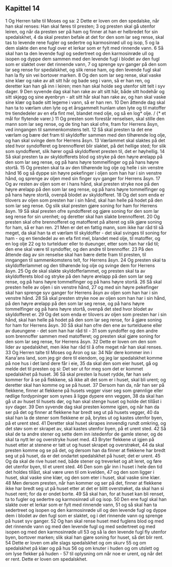 ## Kapittel 14

1 Og Herren talte til Moses og sa:
2 Dette er loven om den spedalske, når han skal renses: Han skal føres til presten;
3 og presten skal gå utenfor leiren, og når da presten ser på ham og finner at han er helbredet for sin spedalskhet,
4 da skal presten befale at det for den som lar seg rense, skal tas to levende rene fugler og sedertre og karmosinrød ull og isop,
5 og la dem slakte den ene fugl over et lerkar som er fylt med rinnende vann.
6 Så skal han ta den levende fugl og sedertreet og den karmosinrøde ull og isopen og dyppe dem sammen med den levende fugl i blodet av den fugl som er slaktet over det rinnende vann,
7 og sprenge syv ganger på den som lar seg rense for spedalskhet, og slik rense ham, og den levende fugl skal han la fly sin vei bortover marken.
8 Og den som lar seg rense, skal vaske sine klær og rake av alt sitt hår og bade seg i vann, så er han ren, og deretter kan han gå inn i leiren; men han skal holde seg utenfor sitt telt i syv dager.
9 Den syvende dag skal han rake av alt sitt hår, både sitt hodehår og sitt skjegg og sine øyenbryn - alt sitt hår skal han rake av, og han skal vaske sine klær og bade sitt legeme i vann, så er han ren.
10 Den åttende dag skal han ta to værlam uten lyte og et årsgammelt hunlam uten lyte og til matoffer tre tiendedeler av en efa fint mel, blandet med olje, og så en log* olje. / {* et mål for flytende varer.}
11 Og presten som forestår renselsen, skal stille den mann som lar seg rense, og de ting han skal ofre, fram for Herrens åsyn, ved inngangen til sammenkomstens telt.
12 Så skal presten ta det ene værlam og bære det fram til skyldoffer sammen med den tilhørende log olje, og han skal svinge dem for Herrens åsyn.
13 Værlammet skal slaktes på det sted hvor syndofferet og brennofferet blir slaktet, på det hellige sted; for slik som syndofferet, slik hører også skyldofferet presten til, det er høyhellig.
14 Så skal presten ta av skyldofferets blod og stryke på den høyre ørelapp på den som lar seg rense, og på hans høyre tommelfinger og på hans høyre stortå.
15 Og presten skal ta av den tilhørende log olje og helle i sin venstre hånd
16 og så dyppe sin høyre pekefinger i oljen som han har i sin venstre hånd, og sprenge av oljen med sin finger syv ganger for Herrens åsyn.
17 Og av resten av oljen som er i hans hånd, skal presten stryke noe på den høyre ørelapp på den som lar seg rense, og på hans høyre tommelfinger og på hans høyre stortå, ovenpå blodet av skyldofferet.
18 Og det som enda er tilovers av oljen som presten har i sin hånd, skal han helle på hodet på den som lar seg rense. Og slik skal presten gjøre soning for ham for Herrens åsyn.
19 Så skal presten ofre syndofferet og gjøre soning for den som lar seg rense for sin urenhet; og deretter skal han slakte brennofferet.
20 Og presten skal ofre brennofferet og matofferet på alteret og slik gjøre soning for ham, så er han ren.
21 Men er det en fattig mann, som ikke har råd til så meget, da skal han ta et værlam til skyldoffer - det skal svinges til soning for ham - og en tiendedel av en efa fint mel, blandet med olje, til matoffer, og en log olje
22 og to turtelduer eller to dueunger, etter som han har råd til; den ene skal være til syndoffer, og den andre til brennoffer.
23 På den åttende dag av sin renselse skal han bære dette fram til presten, til inngangen til sammenkomstens telt, for Herrens åsyn.
24 Og presten skal ta skyldofferlammet og den tilhørende log olje og svinge dem for Herrens åsyn.
25 Og de skal slakte skyldofferlammet, og presten skal ta av skyldofferets blod og stryke på den høyre ørelapp på den som lar seg rense, og på hans høyre tommelfinger og på hans høyre stortå.
26 Så skal presten helle av oljen i sin venstre hånd,
27 og med sin høyre pekefinger skal han sprenge syv ganger for Herrens åsyn av oljen som han har i sin venstre hånd.
28 Så skal presten stryke noe av oljen som han har i sin hånd, på den høyre ørelapp på den som lar seg rense, og på hans høyre tommelfinger og på hans høyre stortå, ovenpå det sted hvor blodet av skyldofferet er.
29 Og det som enda er tilovers av oljen som presten har i sin hånd, skal han helle på hodet på den som lar seg rense, for å gjøre soning for ham for Herrens åsyn.
30 Så skal han ofre den ene av turtelduene eller av dueungene - det som han har råd til -
31 som syndoffer og den andre som brennoffer sammen med matofferet; og presten skal gjøre soning for den som lar seg rense, for Herrens åsyn.
32 Dette er loven om den som lider av spedalskhet, men ikke har råd til å ofre meget når han skal renses.
33 Og Herren talte til Moses og Aron og sa:
34 Når dere kommer inn i Kana'ans land, som jeg gir dere til eiendom, og jeg lar spedalskhet komme på noe hus i det land dere får i eie,
35 da skal den som eier huset, gå og melde det til presten og si: Det ser ut for meg som det er kommet spedalskhet på huset.
36 Så skal presten la huset rydde, før han selv kommer for å se på flekkene, så ikke alt det som er i huset, skal bli urent; og deretter skal han komme og se på huset.
37 Dersom han da, når han ser på flekkene, finner at flekkene på husets vegger viser seg som grønnlige eller rødlige fordypninger som synes å ligge dypere enn veggen,
38 da skal han gå ut av huset til husets dør, og han skal stenge huset og holde det tillåst i syv dager.
39 Den syvende dag skal presten komme igjen, og når han da ser på det og finner at flekkene har bredt seg ut på husets vegger,
40 da skal han la de stener som flekkene er på, brytes ut og kastes utenfor byen, på et urent sted.
41 Deretter skal huset skrapes innvendig rundt omkring, og det støv som er skrapet av, skal kastes utenfor byen, på et urent sted.
42 Så skal de ta andre stener og sette dem inn istedenfor de gamle stener, og de skal ta nytt ler og overstryke huset med.
43 Bryter flekkene ut igjen på huset etter at stenene er tatt ut og huset skrapet og overstrøket,
44 da skal presten komme og se på det, og dersom han da finner at flekkene har bredt seg ut på huset, da er det ondartet spedalskhet på huset; det er urent.
45 Og da skal de rive huset ned, både stener og treverket og alt leret, og føre det utenfor byen, til et urent sted.
46 Den som går inn i huset i hele den tid det holdes tillåst, skal være uren til om kvelden,
47 og den som ligger i huset, skal vaske sine klær, og den som eter i huset, skal vaske sine klær.
48 Men dersom presten, når han kommer og ser på det, finner at flekkene ikke har bredt seg ut på huset etter at det er blitt overstrøket, da skal han si huset rent; for da er ondet borte.
49 Så skal han, for at huset kan bli renset, ta to fugler og sedertre og karmosinrød ull og isop.
50 Den ene fugl skal han slakte over et lerkar som er fylt med rinnende vann,
51 og så skal han ta sedertreet og isopen og den karmosinrøde ull og den levende fugl og dyppe dem i blodet av den fugl som er slaktet, og i det rinnende vann og sprenge på huset syv ganger.
52 Og han skal rense huset med fuglens blod og med det rinnende vann og med den levende fugl og med sedertreet og med isopen og med den karmosinrøde ull
53 og så la den levende fugl fly utenfor byen, bortover marken; slik skal han gjøre soning for huset, så det blir rent.
54 Dette er loven om alle slags spedalskhet og om skurv
55 og om spedalskhet på klær og på hus
56 og om knuter i huden og om utslett og om lyse flekker på huden -
57 til oplysning om når noe er urent, og når det er rent. Dette er loven om spedalskhet.
